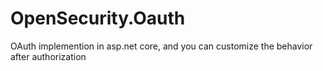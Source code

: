 # OpenSecurity.Oauth
OAuth implemention in asp.net core, and you can customize the behavior after authorization
